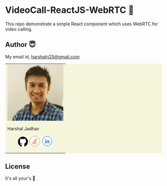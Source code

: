 # VideoCall-ReactJS-WebRTC :loudspeaker:
This repo demonstrate a simple React component which uses WebRTC for video calling.


## Author :innocent:

My email id, harshalrj25@gmail.com

<table style="background-color:#F5F5DC">
<tr>
<td>
<img src="https://github.com/harshalrj25/MasterAssetsRepo/blob/master/myAvatar.jpg" width="180"/>

Harshal Jadhav

<p align="center">
<a href = "https://github.com/harshalrj25"><img src = "https://github.com/harshalrj25/MasterAssetsRepo/blob/master/gitHubLogo.png" width="32" height = "33"/></a>
<a href = "https://stackoverflow.com/users/7882093/harshal-jadhav?tab=profile"><img src = "https://github.com/harshalrj25/MasterAssetsRepo/blob/master/stackoverflow svg icon.svg" width="36" height="36"/></a>
<a href = "https://www.linkedin.com/in/harshal-jadhav-298ba416a/"><img src = "https://github.com/harshalrj25/MasterAssetsRepo/blob/master/linkedInLogo.svg" width="36" height="36"/></a>
</p>
</td>
</tr> 
</table>

## License


It's all your's :gift: 
